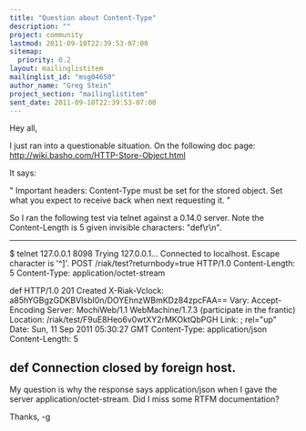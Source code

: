 ```yaml
---
title: "Question about Content-Type"
description: ""
project: community
lastmod: 2011-09-10T22:39:53-07:00
sitemap:
  priority: 0.2
layout: mailinglistitem
mailinglist_id: "msg04650"
author_name: "Greg Stein"
project_section: "mailinglistitem"
sent_date: 2011-09-10T22:39:53-07:00
---
```



Hey all,

I just ran into a questionable situation. On the following doc page:
 http://wiki.basho.com/HTTP-Store-Object.html

It says:

"
Important headers:
Content-Type must be set for the stored object. Set what you expect to
receive back when next requesting it.
"

So I ran the following test via telnet against a 0.14.0 server. Note
the Content-Length is 5 given invisible characters: "def\\r\\n".

----
$ telnet 127.0.0.1 8098
Trying 127.0.0.1...
Connected to localhost.
Escape character is '^]'.
POST /riak/test?returnbody=true HTTP/1.0
Content-Length: 5
Content-Type: application/octet-stream

def
HTTP/1.0 201 Created
X-Riak-Vclock: a85hYGBgzGDKBVIsbI0n/DOYEhnzWBmKDz84zpcFAA==
Vary: Accept-Encoding
Server: MochiWeb/1.1 WebMachine/1.7.3 (participate in the frantic)
Location: /riak/test/F9uE8Heo6v0wtXY2rMKOktQbPGH
Link: ; rel="up"
Date: Sun, 11 Sep 2011 05:30:27 GMT
Content-Type: application/json
Content-Length: 5

def
Connection closed by foreign host.
----

My question is why the response says application/json when I gave the
server application/octet-stream. Did I miss some RTFM documentation?

Thanks,
-g

